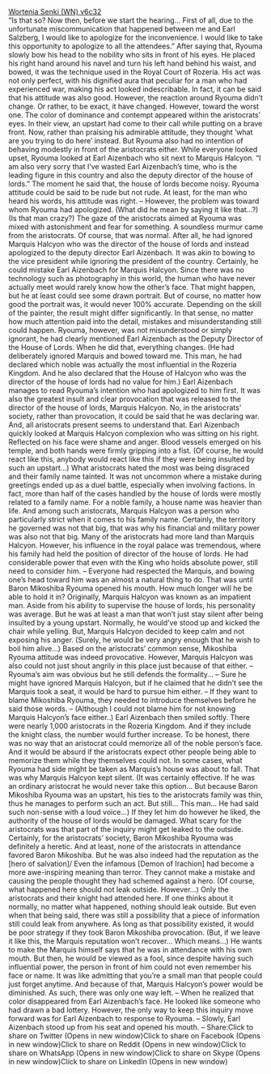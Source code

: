 [Wortenia Senki (WN) v6c32](https://hasutsuki.com/record-of-wortenia-war-v6-c32/)
<br/> “Is that so? Now then, before we start the hearing… First of all, due to the unfortunate miscommunication that happened between me and Earl Salzberg, I would like to apologize for the inconvenience. I would like to take this opportunity to apologize to all the attendees.” After saying that, Ryouma slowly bow his head to the nobility who sits in front of his eyes. He placed his right hand around his navel and turn his left hand behind his waist, and bowed, it was the technique used in the Royal Court of Rozeria. His act was not only perfect, with his dignified aura that peculiar for a man who had experienced war, making his act looked indescribable. In fact, it can be said that his attitude was also good. However, the reaction around Ryouma didn’t change. Or rather, to be exact, it have changed. However, toward the worst one. The color of dominance and contempt appeared within the aristocrats’ eyes. In their view, an upstart had come to their call while putting on a brave front. Now, rather than praising his admirable attitude, they thought ‘what are you trying to do here’ instead. But Ryouma also had no intention of behaving modestly in front of the aristocrats either. While everyone looked upset, Ryouma looked at Earl Aizenbach who sit next to Marquis Halcyon. “I am also very sorry that I’ve wasted Earl Aizenbach’s time, who is the leading figure in this country and also the deputy director of the house of lords.” The moment he said that, the house of lords become noisy. Ryouma attitude could be said to be rude but not rude. At least, for the man who heard his words, his attitude was right. – However, the problem was toward whom Ryouma had apologized. (What did he mean by saying it like that…?) (Is that man crazy?) The gaze of the aristocrats aimed at Ryouma was mixed with astonishment and fear for something. A soundless murmur came from the aristocrats. Of course, that was normal. After all, he had ignored Marquis Halcyon who was the director of the house of lords and instead apologized to the deputy director Earl Aizenbach. It was akin to bowing to the vice president while ignoring the president of the country. Certainly, he could mistake Earl Aizenbach for Marquis Halcyon. Since there was no technology such as photography in this world, the human who have never actually meet would rarely know how the other’s face. That might happen, but he at least could see some drawn portrait. But of course, no matter how good the portrait was, it would never 100% accurate. Depending on the skill of the painter, the result might differ significantly. In that sense, no matter how much attention paid into the detail, mistakes and misunderstanding still could happen. Ryouma, however, was not misunderstood or simply ignorant, he had clearly mentioned Earl Aizenbach as the Deputy Director of the House of Lords. When he did that, everything changes. (He had deliberately ignored Marquis and bowed toward me. This man, he had declared which noble was actually the most influential in the Rozeria Kingdom. And he also declared that the House of Halcyon who was the director of the house of lords had no value for him.) Earl Aizenbach manages to read Ryouma’s intention who had apologized to him first. It was also the greatest insult and clear provocation that was released to the director of the house of lords, Marquis Halcyon. No, in the aristocrats’ society, rather than provocation, it could be said that he was declaring war. And, all aristocrats present seems to understand that. Earl Aizenbach quickly looked at Marquis Halcyon complexion who was sitting on his right. Reflected on his face were shame and anger. Blood vessels emerged on his temple, and both hands were firmly gripping into a fist. (Of course, he would react like this, anybody would react like this if they were being insulted by such an upstart…) What aristocrats hated the most was being disgraced and their family name tainted. It was not uncommon where a mistake during greetings ended up as a duel battle, especially when involving factions. In fact, more than half of the cases handled by the house of lords were mostly related to a family name. For a noble family, a house name was heavier than life. And among such aristocrats, Marquis Halcyon was a person who particularly strict when it comes to his family name. Certainly, the territory he governed was not that big, that was why his financial and military power was also not that big. Many of the aristocrats had more land than Marquis Halcyon. However, his influence in the royal palace was tremendous, where his family had held the position of director of the house of lords. He had considerable power that even with the King who holds absolute power, still need to consider him. – Everyone had respected the Marquis, and bowing one’s head toward him was an almost a natural thing to do. That was until Baron Mikoshiba Ryouma opened his mouth. How much longer will he be able to hold it in? Originally, Marquis Halcyon was known as an impatient man. Aside from his ability to supervise the house of lords, his personality was average. But he was at least a man that won’t just stay silent after being insulted by a young upstart. Normally, he would’ve stood up and kicked the chair while yelling. But, Marquis Halcyon decided to keep calm and not exposing his anger. (Surely, he would be very angry enough that he wish to boil him alive…) Based on the aristocrats’ common sense, Mikoshiba Ryouma attitude was indeed provocative. However, Marquis Halcyon was also could not just shout angrily in this place just because of that either. – Ryouma’s aim was obvious but he still defends the formality… – Sure he might have ignored Marquis Halcyon, but if he claimed that he didn’t see the Marquis took a seat, it would be hard to pursue him either. – If they want to blame Mikoshiba Ryouma, they needed to introduce themselves before he said those words. – (Although I could not blame him for not knowing Marquis Halcyon’s face either..) Earl Aizenbach then smiled softly. There were nearly 1,000 aristocrats in the Rozeria Kingdom. And if they include the knight class, the number would further increase. To be honest, there was no way that an aristocrat could memorize all of the noble person’s face. And it would be absurd if the aristocrats expect other people being able to memorize them while they themselves could not. In some cases, what Ryouma had side might be taken as Marquis’s house was about to fall. That was why Marquis Halcyon kept silent. (It was certainly effective. If he was an ordinary aristocrat he would never take this option… But because Baron Mikoshiba Ryouma was an upstart, his ties to the aristocrats family was thin, thus he manages to perform such an act. But still… This man… He had said such non-sense with a loud voice…) If they let him do however he liked, the authority of the house of lords would be damaged. What scary for the aristocrats was that part of the inquiry might get leaked to the outside. Certainly, for the aristocrats’ society, Baron Mikoshiba Ryouma was definitely a heretic. And at least, none of the aristocrats in attendance favored Baron Mikoshiba. But he was also indeed had the reputation as the [hero of salvation]/ Even the infamous [Demon of Irachion] had become a more awe-inspiring meaning than terror. They cannot make a mistake and causing the people thought they had schemed against a hero. (Of course, what happened here should not leak outside. However…) Only the aristocrats and their knight had attended here. If one thinks about it normally, no matter what happened, nothing should leak outside. But even when that being said, there was still a possibility that a piece of information still could leak from anywhere. As long as that possibility existed, it would be poor strategy if they took Baron Mikoshiba provocation. (But, if we leave it like this, the Marquis reputation won’t recover… Which means…) He wants to make the Marquis himself says that he was in attendance with his own mouth. But then, he would be viewed as a fool, since despite having such influential power, the person in front of him could not even remember his face or name. It was like admitting that you’re a small man that people could just forget anytime. And because of that, Marquis Halcyon’s power would be diminished. As such, there was only one way left. – When he realized that color disappeared from Earl Aizenbach’s face. He looked like someone who had drawn a bad lottery. However, the only way to keep this inquiry move forward was for Earl Aizenbach to response to Ryouma. – Slowly, Earl Aizenbach stood up from his seat and opened his mouth. – Share:Click to share on Twitter (Opens in new window)Click to share on Facebook (Opens in new window)Click to share on Reddit (Opens in new window)Click to share on WhatsApp (Opens in new window)Click to share on Skype (Opens in new window)Click to share on LinkedIn (Opens in new window) 